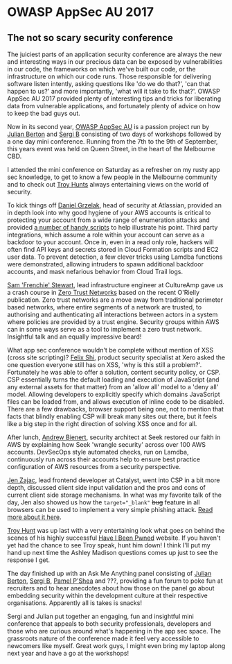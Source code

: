 # OWASP AppSec AU 2017

## The not so scary security conference

 The juiciest parts of an application security conference are always the new and interesting ways in our precious data can be exposed by vulnerabilities in our code, the frameworks on which we've built our code, or the infrastructure on which our code runs. Those responsible for delivering software listen intently, asking questions like 'do we do that?', 'can that happen to us?' and more importantly, 'what will it take to fix that?'. OWASP AppSec AU 2017 provided plenty of interesting tips and tricks for liberating data from vulnerable applications, and fortunately plenty of advice on how to keep the bad guys out.

Now in its second year, [OWASP AppSec AU](https://appsecday.com/) is a passion project run by [Julian Berton](https://www.linkedin.com/in/julianberton/) and [Sergi B](https://www.linkedin.com/in/sergb/) consisting of two days of workshops followed by a one day mini conference. Running from the 7th to the 9th of September, this years event was held on Queen Street, in the heart of the Melbourne CBD.

I attended the mini conference on Saturday as a refresher on my rusty app sec knowledge, to get to know a few people in the Melbourne community and to check out [Troy Hunts](https://www.linkedin.com/in/troyhunt/) always entertaining views on the world of security.

To kick things off [Daniel Grzelak](https://www.linkedin.com/in/danielgrzelak), head of security at Atlassian, provided an in depth look into why good hygiene of your AWS accounts is critical to protecting your account from a wide range of enumeration attacks and provided [a number of handy scripts](https://github.com/dagrz/aws_pwn) to help illustrate his point. Third party integrations, which assume a role within your account can serve as a backdoor to your account. Once in, even in a read only role, hackers will often find API keys and secrets stored in Cloud Formation scripts and EC2 user data. To prevent detection, a few clever tricks using Lamdba functions were demonstrated, allowing intruders to spawn additional backdoor accounts, and mask nefarious behavior from Cloud Trail logs.

[Sam 'Frenchie' Stewart](https://www.linkedin.com/in/sampstewart/), lead infrastructure engineer at CultureAmp gave us a crash course in [Zero Trust Networks](http://shop.oreilly.com/product/0636920052265.do) based on the recent O'Rielly publication. Zero trust networks are a move away from traditional perimeter based networks, where entire segments of a network are trusted, to authorising and authenticating all interactions between actors in a system where policies are provided by a trust engine. Security groups within AWS can in some ways serve as a tool to implement a zero trust network. Insightful talk and an equally impressive beard!

What app sec conference wouldn't be complete without mention of XSS (cross site scripting)? [Felix Shi](https://www.linkedin.com/in/felix-shi-bb700710/), product security specialist at Xero asked the one question everyone still has on XSS, 'why is this still a problem?'. Fortunately he was able to offer a solution, content security policy, or CSP. CSP essentially turns the default loading and execution of JavaScript (and any external assets for that matter) from an 'allow all' model to a 'deny all' model. Allowing developers to explicitly specify which domains JavaScript files can be loaded from, and allows execution of inline code to be disabled. There are a few drawbacks, browser support being one, not to mention that facts that blindly enabling CSP will break many sites out there, but it feels like a big step in the right direction of solving XSS once and for all.

After lunch, [Andrew Bienert](https://www.linkedin.com/in/andrewbienert/), security architect at Seek restored our faith in AWS by explaining how Seek 'wrangle security' across over 100 AWS accounts. DevSecOps style automated checks, run on Lamdba, continuously run across their accounts help to ensure best practice configuration of AWS resources from a security perspective.

[Jen Zajac](https://www.linkedin.com/in/jenzajac/), lead frontend developer at Catalyst, went into CSP in a bit more depth, discussed client side input validation and the pros and cons of current client side storage mechanisms. In what was my favorite talk of the day, Jen also showed us how the ```target="_blank"``` ~~bug~~ feature in all browsers can be used to implement a very simple phishing attack. [Read more about it here](https://mathiasbynens.github.io/rel-noopener/).

[Troy Hunt](https://www.linkedin.com/in/troyhunt/) was up last with a very entertaining look what goes on behind the scenes of his highly successful [Have I Been Pwned](https://haveibeenpwned.com/) website. If you haven't yet had the chance to see Troy speak, hunt him down! I think I'll put my hand up next time the Ashley Madison questions comes up just to see the response I get.

The day finished up with an Ask Me Anything panel consisting of [Julian Berton](https://www.linkedin.com/in/julianberton/), [Sergi B](https://www.linkedin.com/in/sergb/), [Pamel P'Shea](https://www.linkedin.com/in/pamelaoshea/) and ???, providing a fun forum to poke fun at recruiters and to hear anecdotes about how those on the panel go about embedding security within the development culture at their respective organisations. Apparently all is takes is snacks!

Sergi and Julian put together an engaging, fun and insightful mini conference that appeals to both security professionals, developers and those who are curious around what's happening in the app sec space. The grassroots nature of the conference made it feel very accessible to newcomers like myself. Great work guys, I might even bring my laptop along next year and have a go at the workshops!



